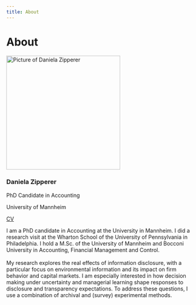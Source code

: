 ```yaml
---
title: About 
---
```

# **About** 

<!-- Webpage -->
<section id="about-sec" class="wg-about-biography">
    <div class="about-grid">
    <div class="about-img text-center">
        <img src="../about/Picture2.png" alt="Picture of Daniela Zipperer" class="img-responsive img-circle" style="width: 300px; height: auto;">
        <h3 id="about-head">Daniela Zipperer</h3>
        <p class="headline">PhD Candidate in Accounting</p>
        <p class="headline">University of Mannheim</p>
        <p>
        <a href="mailto:daniela.zipperer@uni-mannheim.de" target="_blank"><i class="fas fa-envelope"></i></a>
        <a href="https://www.linkedin.com/in/danielazipperer/" target="_blank"><i class="fab fa-linkedin"></i></a>
        <a href="./CV.pdf" class="cv-link" target="_blank">CV</a>  
        </p>
    </div>
    <div class="about-info">
        <p>I am a PhD candidate in Accounting at the University in Mannheim. I did a research visit at the Wharton School of the University of Pennsylvania in Philadelphia. I hold a M.Sc. of the University of Mannheim and Bocconi University in Accounting, Financial Management and Control.<br> <br>
        My research explores the real effects of information disclosure, with a particular focus on environmental information and its impact on firm behavior and capital markets. I am especially interested in how decision making under uncertainty and managerial learning shape responses to disclosure and transparency expectations. To address these questions, I use a combination of archival and (survey) experimental methods.</p>
    </div>
    </div>
</section>


<!-- Include Font Awesome for icons -->
<link rel="stylesheet" href="https://cdnjs.cloudflare.com/ajax/libs/font-awesome/5.15.4/css/all.min.css">
